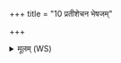 +++
title = "10 प्रतीशेचन भेषजम्"

+++
<details><summary>मूलम् (WS)</summary>

प्रतीशेचन भेषजं तत्ते कृणोमि भेषजम् ।  
मध्यमं सं पिबोदकं पट्पटिङ्गं विपश्चलं विपश्य॥ १० ॥ पिवो  
अविदामयदैच्छामि पिशाच क्षयणं हविः ।  
तेन क्रव्यादो हन्मिः सर्वाश्च यातुधान्यः ॥ ११ ॥
</details>
